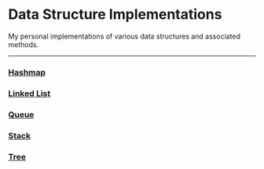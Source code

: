 # Data Structure Implementations
My personal implementations of various data structures and associated methods.

<hr>

### [Hashmap](./hashmap/README.md)

### [Linked List](./linked-list/README.md)

### [Queue](./queue/README.md)

### [Stack](./stack/README.md)

### [Tree](./tree/README.md)